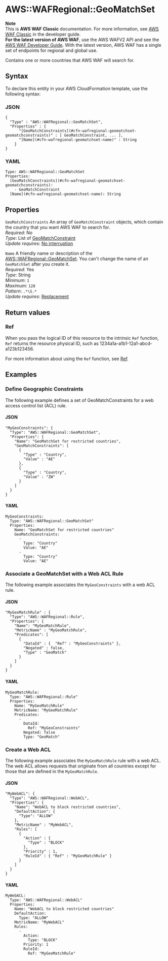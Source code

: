 # AWS::WAFRegional::GeoMatchSet<a name="aws-resource-wafregional-geomatchset"></a>

**Note**  
This is **AWS WAF Classic** documentation\. For more information, see [AWS WAF Classic](https://docs.aws.amazon.com/waf/latest/developerguide/classic-waf-chapter.html) in the developer guide\.  
 **For the latest version of AWS WAF**, use the AWS WAFV2 API and see the [AWS WAF Developer Guide](https://docs.aws.amazon.com/waf/latest/developerguide/waf-chapter.html)\. With the latest version, AWS WAF has a single set of endpoints for regional and global use\. 

Contains one or more countries that AWS WAF will search for\.

## Syntax<a name="aws-resource-wafregional-geomatchset-syntax"></a>

To declare this entity in your AWS CloudFormation template, use the following syntax:

### JSON<a name="aws-resource-wafregional-geomatchset-syntax.json"></a>

```
{
  "Type" : "AWS::WAFRegional::GeoMatchSet",
  "Properties" : {
      "[GeoMatchConstraints](#cfn-wafregional-geomatchset-geomatchconstraints)" : [ GeoMatchConstraint, ... ],
      "[Name](#cfn-wafregional-geomatchset-name)" : String
    }
}
```

### YAML<a name="aws-resource-wafregional-geomatchset-syntax.yaml"></a>

```
Type: AWS::WAFRegional::GeoMatchSet
Properties: 
  [GeoMatchConstraints](#cfn-wafregional-geomatchset-geomatchconstraints): 
    - GeoMatchConstraint
  [Name](#cfn-wafregional-geomatchset-name): String
```

## Properties<a name="aws-resource-wafregional-geomatchset-properties"></a>

`GeoMatchConstraints`  <a name="cfn-wafregional-geomatchset-geomatchconstraints"></a>
An array of `GeoMatchConstraint` objects, which contain the country that you want AWS WAF to search for\.  
*Required*: No  
*Type*: List of [GeoMatchConstraint](aws-properties-wafregional-geomatchset-geomatchconstraint.md)  
*Update requires*: [No interruption](https://docs.aws.amazon.com/AWSCloudFormation/latest/UserGuide/using-cfn-updating-stacks-update-behaviors.html#update-no-interrupt)

`Name`  <a name="cfn-wafregional-geomatchset-name"></a>
A friendly name or description of the [AWS::WAFRegional::GeoMatchSet](#aws-resource-wafregional-geomatchset)\. You can't change the name of an `GeoMatchSet` after you create it\.  
*Required*: Yes  
*Type*: String  
*Minimum*: `1`  
*Maximum*: `128`  
*Pattern*: `.*\S.*`  
*Update requires*: [Replacement](https://docs.aws.amazon.com/AWSCloudFormation/latest/UserGuide/using-cfn-updating-stacks-update-behaviors.html#update-replacement)

## Return values<a name="aws-resource-wafregional-geomatchset-return-values"></a>

### Ref<a name="aws-resource-wafregional-geomatchset-return-values-ref"></a>

 When you pass the logical ID of this resource to the intrinsic `Ref` function, `Ref` returns the resource physical ID, such as 1234a1a\-a1b1\-12a1\-abcd\-a123b123456\.

For more information about using the `Ref` function, see [Ref](https://docs.aws.amazon.com/AWSCloudFormation/latest/UserGuide/intrinsic-function-reference-ref.html)\.

## Examples<a name="aws-resource-wafregional-geomatchset--examples"></a>



### Define Geographic Constraints<a name="aws-resource-wafregional-geomatchset--examples--Define_Geographic_Constraints"></a>

The following example defines a set of GeoMatchConstraints for a web access control list \(ACL\) rule\.

#### JSON<a name="aws-resource-wafregional-geomatchset--examples--Define_Geographic_Constraints--json"></a>

```
"MyGeoConstraints": {
  "Type": "AWS::WAFRegional::GeoMatchSet",
  "Properties": {
    "Name": "GeoMatchSet for restricted countries",
    "GeoMatchConstraints": [
      {
        "Type" : "Country",
        "Value" : "AE"
      },
      {
        "Type" : "Country",
        "Value" : "ZW"
      }
    ]
  }      
}
```

#### YAML<a name="aws-resource-wafregional-geomatchset--examples--Define_Geographic_Constraints--yaml"></a>

```
MyGeoConstraints: 
  Type: "AWS::WAFRegional::GeoMatchSet"
  Properties: 
    Name: "GeoMatchSet for restricted countries"
    GeoMatchConstraints: 
      - 
        Type: "Country"
        Value: "AE"
      - 
        Type: "Country"
        Value: "AE"
```

### Associate a GeoMatchSet with a Web ACL Rule<a name="aws-resource-wafregional-geomatchset--examples--Associate_a_GeoMatchSet_with_a_Web_ACL_Rule"></a>

The following example associates the `MyGeoConstraints` with a web ACL rule\.

#### JSON<a name="aws-resource-wafregional-geomatchset--examples--Associate_a_GeoMatchSet_with_a_Web_ACL_Rule--json"></a>

```
"MyGeoMatchRule" : {
  "Type": "AWS::WAFRegional::Rule",
  "Properties": {
    "Name": "MyGeoMatchRule",
    "MetricName" : "MyGeoMatchRule",
    "Predicates": [
      {
        "DataId" : {  "Ref" : "MyGeoConstraints" },
        "Negated" : false,
        "Type" : "GeoMatch"
      }
    ]
  }      
}
```

#### YAML<a name="aws-resource-wafregional-geomatchset--examples--Associate_a_GeoMatchSet_with_a_Web_ACL_Rule--yaml"></a>

```
MyGeoMatchRule: 
  Type: "AWS::WAFRegional::Rule"
  Properties: 
    Name: "MyGeoMatchRule"
    MetricName: "MyGeoMatchRule"
    Predicates: 
      - 
        DataId: 
          Ref: "MyGeoConstraints"
        Negated: false
        Type: "GeoMatch"
```

### Create a Web ACL<a name="aws-resource-wafregional-geomatchset--examples--Create_a_Web_ACL"></a>

The following example associates the `MyGeoMatchRule` rule with a web ACL\. The web ACL allows requests that originate from all countries except for those that are defined in the `MyGeoMatchRule`\.

#### JSON<a name="aws-resource-wafregional-geomatchset--examples--Create_a_Web_ACL--json"></a>

```
"MyWebACL": {
  "Type": "AWS::WAFRegional::WebACL",
  "Properties": {
    "Name": "WebACL to block restricted countries",
    "DefaultAction": {
      "Type": "ALLOW"
    },
    "MetricName" : "MyWebACL",
    "Rules": [
      {
        "Action" : {
          "Type" : "BLOCK"
        },
        "Priority" : 1,
        "RuleId" : { "Ref" : "MyGeoMatchRule" }
      }
    ]
  }      
}
```

#### YAML<a name="aws-resource-wafregional-geomatchset--examples--Create_a_Web_ACL--yaml"></a>

```
MyWebACL: 
  Type: "AWS::WAFRegional::WebACL"
  Properties: 
    Name: "WebACL to block restricted countries"
    DefaultAction: 
      Type: "ALLOW"
    MetricName: "MyWebACL"
    Rules: 
      - 
        Action: 
          Type: "BLOCK"
        Priority: 1
        RuleId: 
          Ref: "MyGeoMatchRule"
```
